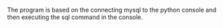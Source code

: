 The program is based on the connecting mysql to the python console and then executing the sql command in the console.

